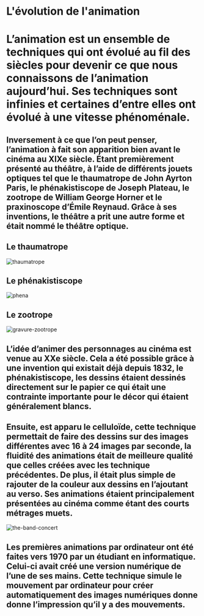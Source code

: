 # L'évolution de l'animation

# L’animation est un ensemble de techniques qui ont évolué au fil des siècles pour devenir ce que nous connaissons de l’animation aujourd’hui. Ses techniques sont infinies et certaines d’entre elles ont évolué à une vitesse phénoménale. 

## Inversement à ce que l’on peut penser, l’animation à fait son apparition bien avant le cinéma au XIXe siècle. Étant premièrement présenté au théâtre, à l’aide de différents jouets optiques tel que le thaumatrope de John Ayrton Paris, le phénakistiscope de Joseph Plateau, le zootrope de William George Horner et le praxinoscope d’Émile Reynaud. Grâce à ses inventions, le théâtre a prit une autre forme et était nommé le théâtre optique.

## Le thaumatrope
![thaumatrope](https://user-images.githubusercontent.com/94126495/145142993-0f47b32d-ba3c-41cd-8ef8-dbe381edad4a.jpg)

## Le phénakistiscope
![phena](https://user-images.githubusercontent.com/94126495/145143548-fb4298df-847b-4d9e-9ffc-c602d188df55.jpg)

## Le zootrope
![gravure-zootrope](https://user-images.githubusercontent.com/94126495/145143721-7ee03188-1312-422c-83c6-83be6dba9ea9.jpg)

## L’idée d’animer des personnages au cinéma est venue au XXe siècle. Cela a été possible grâce à une invention qui existait déjà depuis 1832, le phénakistiscope, les dessins étaient dessinés directement sur le papier ce qui était une contrainte importante pour le décor qui étaient généralement blancs. 


## Ensuite,  est apparu le celluloïde, cette technique permettait de faire des dessins sur des images différentes avec 16 à 24 images par seconde, la fluidité des animations était de meilleure qualité que celles créées avec les technique précédentes. De plus, il était plus simple de rajouter de la couleur aux dessins en l’ajoutant au verso. Ses animations étaient principalement présentées au cinéma comme étant des courts métrages muets.


![the-band-concert](https://user-images.githubusercontent.com/94126495/145335491-6f4f739d-a9dd-49b7-a6e0-e343c4e68422.png)


## Les premières animations par ordinateur ont été faites vers 1970 par un étudiant en informatique. Celui-ci avait créé une version numérique de l’une de ses mains. Cette technique simule le mouvement par ordinateur pour créer automatiquement des images numériques donne donne l’impression qu’il y a des mouvements.
